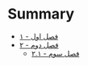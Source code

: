# Summary

* [۱ - فصل اول](./chapter_1.md)
* [۲ - فصل دوم](./chapter_2.md)
  * [۲.۱ - فصل سوم](./chapter_2.md)


